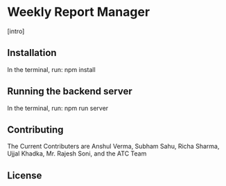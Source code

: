 # Weekly Report Manager

\[intro\]

## Installation

In the terminal, run:
npm install

## Running the backend server

In the terminal, run:
npm run server

## Contributing

The Current Contributers are Anshul Verma, Subham Sahu, Richa Sharma, Ujjal Khadka, Mr. Rajesh Soni, and the ATC Team

## License
